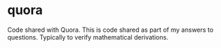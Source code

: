 # quora
Code shared with Quora.
This is code shared as part of my answers to questions. Typically to verify mathematical derivations.
